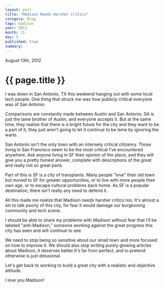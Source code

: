 ```yaml
---
layout: post
title: "Madison Needs Harsher Critics"
category: Blog
tags: madison
year: 2012
month: 11
day: 5
published: true
summary: 
---
```


<p class="meta">August 13th, 2012</p>

# {{ page.title }} #

I was down in San Antonio, TX this weekend hanging out with some local tech people. One thing that struck me was how publicly critical everyone was of San Antonio.

Comparisons are constantly made between Austin and San Antonio. SA is just the lame brother of Austin, and everyone accepts it. But at the same time, they realize that there is a bright future for the city and they want to be a part of it, they just aren't going to let it continue to be lame by ignoring the warts.

San Antonio isn't the only town with an intensely critical citizenry. Those living in San Francisco seem to be the most critical I've encountered anywhere. Ask anyone living in SF their opinion of the place, and they will give you a pretty honest answer, complete with descriptions of the great and really not so great parts.

Part of this is SF is a city of transplants. Many people "love" their old town but moved to SF for greater opportunities, or to live with more people their own age, or to escape cultural problems back home. As SF is a popular destination, there isn't really any need to defend it.

All this made me realize that Madison needs harsher critics too. It's almost a sin to talk poorly of this city, for fear it would damage our burgeoning community and tech scene.

I should be able to share my problems with Madison without fear that I'll be labeled "anti-Madison," someone working against the great progress this city has seen and will continue to see.

We need to stop being so sensitive about our small town and more focused on how to improve it. We should also stop writing purely glowing articles about Madison, it deserves better.It's far from perfect, and to pretend otherwise is just delusional.

Let's get back to working to build a great city with a realistic and objective attitude.

I love you Madison!
